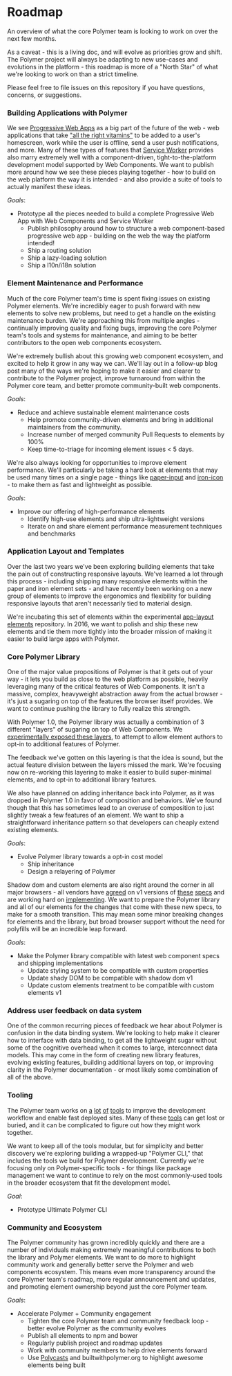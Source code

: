 # Roadmap

An overview of what the core Polymer team is looking to work on over the next few months.

As a caveat - this is a living doc, and will evolve as priorities grow and shift. The Polymer project will always be adapting to new use-cases and evolutions in the platform - this roadmap is more of a "North Star" of what we're looking to work on than a strict timeline.

Please feel free to file issues on this repository if you have questions, concerns, or suggestions.

### Building Applications with Polymer  

We see [Progressive Web Apps](https://developers.google.com/web/progressive-web-apps?hl=en) as a big part of the future of the web - web applications that take ["all the right vitamins"](https://infrequently.org/2015/06/progressive-apps-escaping-tabs-without-losing-our-soul/) to be added to a user's homescreen, work while the user is offline, send a user push notifications, and more. Many of these types of features that [Service Worker](http://www.html5rocks.com/en/tutorials/service-worker/introduction/) provides also marry extremely well with a component-driven, tight-to-the-platform development model supported by Web Components. We want to publish more around how we see these pieces playing together - how to build on the web platform the way it is intended - and also provide a suite of tools to actually manifest these ideas.

*Goals*:

- Prototype all the pieces needed to build a complete Progressive Web App with Web Components and Service Worker
  - Publish philosophy around how to structure a web component-based progressive web app - building on the web the way the platform intended!
  - Ship a routing solution
  - Ship a lazy-loading solution
  - Ship a l10n/i18n solution

### Element Maintenance and Performance

Much of the core Polymer team's time is spent fixing issues on existing Polymer elements. We're incredibly eager to push forward with new elements to solve new problems, but need to get a handle on the existing maintenance burden. We're approaching this from multiple angles - continually improving quality and fixing bugs, improving the core Polymer team's tools and systems for maintenance, and aiming to be better contributors to the open web components ecosystem.

We're extremely bullish about this growing web component ecosystem, and excited to help it grow in any way we can. We'll lay out in a follow-up blog post many of the ways we're hoping to make it easier and clearer to contribute to the Polymer project, improve turnaround from within the Polymer core team, and better promote community-built web components.

*Goals*:

- Reduce and achieve sustainable element maintenance costs
  - Help promote community-driven elements and bring in additional maintainers from the community.
  - Increase number of merged community Pull Requests to elements by 100%
  - Keep time-to-triage for incoming element issues < 5 days.

We're also always looking for opportunities to improve element performance. We'll particularly be taking a hard look at elements that may be used many times on a single page - things like [paper-input](https://elements.polymer-project.org/elements/paper-input) and [iron-icon](https://elements.polymer-project.org/elements/iron-icon) - to make them as fast and lightweight as possible.

*Goals*:

- Improve our offering of high-performance elements
  - Identify high-use elements and ship ultra-lightweight versions
  - Iterate on and share element performance measurement techniques and benchmarks

### Application Layout and Templates

Over the last two years we've been exploring building elements that take the pain out of constructing responsive layouts. We've learned a lot through this process - including shipping many responsive elements within the paper and iron element sets - and have recently been working on a new group of elements to improve the ergonomics and flexibility for building responsive layouts that aren't necessarily tied to material design.

We're incubating this set of elements within the experimental [app-layout elements](https://github.com/PolymerLabs/app-layout) repository. In 2016, we want to polish and ship these new elements and tie them more tightly into the broader mission of making it easier to build large apps with Polymer.

### Core Polymer Library

One of the major value propositions of Polymer is that it gets out of your way - it lets you build as close to the web platform as possible, heavily leveraging many of the critical features of Web Components. It isn't a massive, complex, heavyweight abstraction away from the actual browser - it's just a sugaring on top of the features the browser itself provides. We want to continue pushing the library to fully realize this strength.

With Polymer 1.0, the Polymer library was actually a combination of 3 different "layers" of sugaring on top of Web Components. We [experimentally exposed these layers](https://www.polymer-project.org/1.0/docs/devguide/experimental.html#feature-layering), to attempt to allow element authors to opt-in to additional features of Polymer.

The feedback we've gotten on this layering is that the idea is sound, but the actual feature division between the layers missed the mark. We're focusing now on re-working this layering to make it easier to build super-minimal elements, and to opt-in to additional library features.

We also have planned on adding inheritance back into Polymer, as it was dropped in Polymer 1.0 in favor of composition and behaviors. We've found though that this has sometimes lead to an overuse of composition to just slightly tweak a few features of an element. We want to ship a straightforward inheritance pattern so that developers can cheaply extend existing elements.

*Goals*:

- Evolve Polymer library towards a opt-in cost model
  - Ship inheritance
  - Design a relayering of Polymer

Shadow dom and custom elements are also right around the corner in all major browsers - all vendors have [agreed](https://annevankesteren.nl/2016/02/custom-elements-no-longer-contentious) on v1 versions of [these](https://www.w3.org/TR/shadow-dom/) [specs](http://w3c.github.io/webcomponents/spec/custom/) and are working hard on [implementing](https://webkit.org/blog/4096/introducing-shadow-dom-api/). We want to prepare the Polymer library and all of our elements for the changes that come with these new specs, to make for a smooth transition. This may mean some minor breaking changes for elements and the library, but broad browser support without the need for polyfills will be an incredible leap forward.

*Goals*:

- Make the Polymer library compatible with latest web component specs and shipping implementations
  - Update styling system to be compatible with custom properties
  - Update shady DOM to be compatible with shadow dom v1
  - Update custom elements treatment to be compatible with custom elements v1

### Address user feedback on data system

One of the common recurring pieces of feedback we hear about Polymer is confusion in the data binding system. We're looking to help make it clearer how to interface with data binding, to get all the lightweight sugar without some of the cognitive overhead when it comes to large, interconnect data models. This may come in the form of creating new library features, evolving existing features, building additional layers on top, or improving clarity in the Polymer documentation - or most likely some combination of all of the above.

### Tooling

The Polymer team works on [a](https://github.com/PolymerLabs/polyserve) [lot](https://github.com/Polymer/vulcanize) [of](https://github.com/PolymerLabs/polygit) [tools](https://github.com/PolymerLabs/crisper) to improve the development workflow and enable fast deployed sites. Many of these [tools](https://www.polymer-project.org/1.0/tools/overview.html) can get lost or buried, and it can be complicated to figure out how they might work together.

We want to keep all of the tools modular, but for simplicity and better discovery we're exploring building a wrapped-up "Polymer CLI," that includes the tools we build for Polymer development. Currently we're focusing only on Polymer-specific tools - for things like package management we want to continue to rely on the most commonly-used tools in the broader ecosystem that fit the development model.

*Goal*:

- Prototype Ultimate Polymer CLI

### Community and Ecosystem

The Polymer community has grown incredibly quickly and there are a number of individuals making extremely meaningful contributions to both the library and Polymer elements. We want to do more to highlight community work and generally better serve the Polymer and web components ecosystem. This means even more transparency around the core Polymer team's roadmap, more regular announcement and updates, and promoting element ownership beyond just the core Polymer team.

*Goals*:

- Accelerate Polymer + Community engagement
  - Tighten the core Polymer team and community feedback loop - better evolve Polymer as the community evolves
  - Publish all elements to npm and bower
  - Regularly publish project and roadmap updates
  - Work with community members to help drive elements forward
  - Use [Polycasts](https://www.youtube.com/playlist?list=PLOU2XLYxmsII5c3Mgw6fNYCzaWrsM3sMN) and builtwithpolymer.org to highlight awesome elements being built
